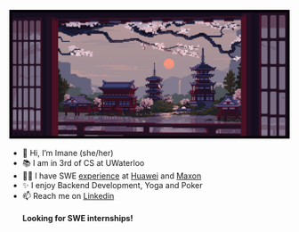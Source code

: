 ![](https://github.com/EnamiYa/EnamiYa/blob/main/japanese%20temple.gif)
* 👋 Hi, I’m Imane (she/her)
* 📚 I am in 3rd of CS at UWaterloo
* 👩‍💻 I have SWE <a href="https://github.com/EnamiYa/Resume/blob/main/resume.pdf">experience</a> at <a href="https://www.huawei.com/ca/">Huawei</a> and <a href="https://www.maxon.net/en/">Maxon</a>
* ✨ I enjoy Backend Development, Yoga and Poker
* 📫 Reach me on <a href="https://www.linkedin.com/in/iyacoubi/" >Linkedin</a>
  <br>
  <br>
  <strong>
     Looking for SWE internships!
  </strong>
